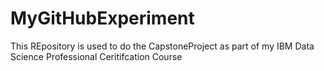 # MyGitHubExperiment
This REpository is used to do the CapstoneProject as part of my IBM Data Science Professional Ceritifcation Course

